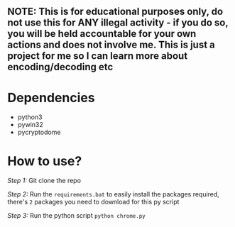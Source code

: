 ## NOTE: This is for educational purposes only, do not use this for ANY illegal activity - if you do so, you will be held accountable for your own actions and does not involve me. This is just a project for me so I can learn more about encoding/decoding etc

# Dependencies
- python3
- pywin32
- pycryptodome

# How to use?
*Step 1:* Git clone the repo

*Step 2:* Run the ``requirements.bat`` to easily install the packages required, there's `2` packages you need to download for this py script

*Step 3:* Run the python script ``python chrome.py``
